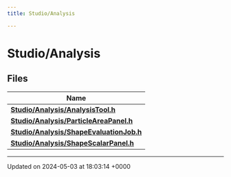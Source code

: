 ```yaml
---
title: Studio/Analysis

---
```


# Studio/Analysis



## Files

| Name           |
| -------------- |
| **[Studio/Analysis/AnalysisTool.h](../Files/AnalysisTool_8h.md#file-analysistool.h)**  |
| **[Studio/Analysis/ParticleAreaPanel.h](../Files/ParticleAreaPanel_8h.md#file-particleareapanel.h)**  |
| **[Studio/Analysis/ShapeEvaluationJob.h](../Files/ShapeEvaluationJob_8h.md#file-shapeevaluationjob.h)**  |
| **[Studio/Analysis/ShapeScalarPanel.h](../Files/ShapeScalarPanel_8h.md#file-shapescalarpanel.h)**  |






-------------------------------

Updated on 2024-05-03 at 18:03:14 +0000
